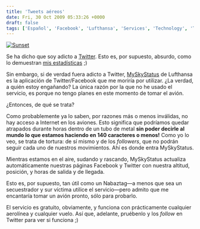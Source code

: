 ```yaml
---
title: 'Tweets aéreos'
date: Fri, 30 Oct 2009 05:33:26 +0000
draft: false
tags: ['Español', 'Facebook', 'Lufthansa', 'Services', 'Technology', 'Travel', 'Twitter']
---
```


[![Sunset](http://blog.madd0.com/images/WindowsLiveWriter/lang_enAirTweetslang_enlang_frTweetsarie_143E5/3554953658_f4d73dfc34_m_3.jpg "Sunset")](http://www.flickr.com/photos/madd0/3554953658/)

Se ha dicho que soy adicto a [Twitter](http://twitter.com/madd0). Esto es, por supuesto, absurdo, como lo demuestran [mis estadísticas](http://www.tweetstats.com/graphs/madd0) ;)

Sin embargo, si de verdad fuera adicto a Twitter, [MySkyStatus](http://myskystatus.com/) de Lufthansa es la aplicación de Twitter/Facebook que me moriría por utilizar. ¿La verdad, a quién estoy engañando? La única razón por la que no he usado el servicio, es porque no tengo planes en este momento de tomar el avión.

¿Entonces, de qué se trata?

Como probablemente ya lo saben, por razones más o menos inválidas, no hay acceso a Internet en los aviones. Esto significa que podríamos quedar atrapados durante horas dentro de un tubo de metal **sin poder decirle al mundo lo que estamos haciendo en 140 caracteres o menos!** Como yo lo veo, se trata de tortura: de sí mismo y de los _followers_, que no podrán seguir cada uno de nuestros movimientos. Ahí es donde entra MySkyStatus.

Mientras estamos en el aire, sudando y rascando, MySkyStatus actualiza automáticamente nuestras páginas Facebook y Twitter con nuestra altitud, posición, y horas de salida y de llegada.

Esto es, por supuesto, tan útil como un Nabaztag—a menos que sea un secuestrador y sur víctima utilice el servicio—pero admito que me encantaría tomar un avión pronto, sólo para probarlo.

El servicio es gratuito, obviamente, y funciona con prácticamente cualquier aerolínea y cualquier vuelo. Así que, adelante, pruébenlo y los _follow_ en Twitter para ver si funciona ;)